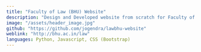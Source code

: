 ```yaml
---
title: "Faculty of Law (BHU) Website"
description: "Design and Developed website from scratch for Faculty of Law, Banaras Hindu University - http://bhu.ac.in/law"
image: "/assets/header_image.jpg"
github: "https://github.com/jogendra/lawbhu-website"
weblink: "http://bhu.ac.in/law"
languages: Python, Javascript, CSS (Bootstrap)
---
```

